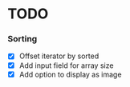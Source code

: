 # TODO
### Sorting
- [x] Offset iterator by sorted
- [x] Add input field for array size
- [x] Add option to display as image